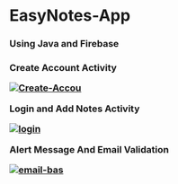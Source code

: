 # EasyNotes-App
<h3>Using Java and Firebase<h3>


<p>Create Account Activity</p>
<a href="https://ibb.co/SRr6hQP"><img src="https://i.ibb.co/MM6gY8s/Create-Accou.png" alt="Create-Accou" border="0"></a>

<p>Login and Add Notes Activity</p>
<a href="https://ibb.co/nr4Cx4k"><img src="https://i.ibb.co/hsrf3r8/login.png" alt="login" border="0"></a>

<p>Alert Message And Email Validation</p>
<a href="https://ibb.co/WDYHhXz"><img src="https://i.ibb.co/f8PXgWN/email-bas.png" alt="email-bas" border="0"></a>
